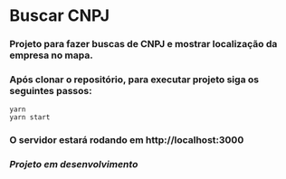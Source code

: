 # Buscar CNPJ

### Projeto para fazer buscas de CNPJ e mostrar localização da empresa no mapa.

### Após clonar o repositório, para executar projeto siga os seguintes passos:

```
yarn
yarn start
```

### O servidor estará rodando em http://localhost:3000

### _Projeto em desenvolvimento_
